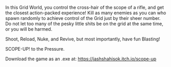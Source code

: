 In this Grid World, you control the cross-hair of the scope of a rifle, and get the closest action-packed experience! 
Kill as many enemies as you can who spawn randomly to achieve control of the Grid just by their sheer number. Do not let too many of the pesky little shits be on the grid at the same time, or you will be harmed.

Shoot, Reload, Nuke, and Revive, but most importantly, have fun Blasting!

SCOPE-UP! to the Pressure.

Download the game as an .exe at: https://jashshahisok.itch.io/scope-up
